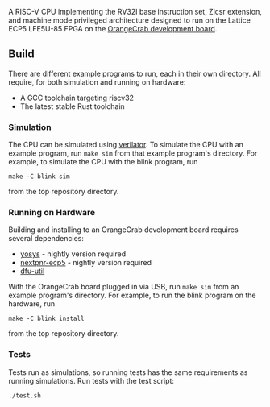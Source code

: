 A RISC-V CPU implementing the RV32I base instruction set, Zicsr extension, and
machine mode privileged architecture designed to run on the Lattice ECP5
LFE5U-85 FPGA on the [OrangeCrab development board](
https://orangecrab-fpga.github.io/orangecrab-hardware/).

## Build

There are different example programs to run, each in their own directory. All
require, for both simulation and running on hardware:

* A GCC toolchain targeting riscv32
* The latest stable Rust toolchain

### Simulation

The CPU can be simulated using [verilator](
https://www.veripool.org/verilator/). To simulate the CPU with an example
program, run `make sim` from that example program's directory. For example,
to simulate the CPU with the blink program, run
```
make -C blink sim
```
from the top repository directory.

### Running on Hardware

Building and installing to an OrangeCrab development board requires several
dependencies:
* [yosys](https://github.com/YosysHQ/yosys) - nightly version required
* [nextpnr-ecp5](https://github.com/YosysHQ/nextpnr) - nightly version required
* [dfu-util](https://dfu-util.sourceforge.net)

With the OrangeCrab board plugged in via USB, run `make sim` from an example
program's directory. For example, to run the blink program on the hardware, run
```
make -C blink install
```
from the top repository directory.

### Tests

Tests run as simulations, so running tests has the same requirements as running
simulations. Run tests with the test script:
```
./test.sh
```
